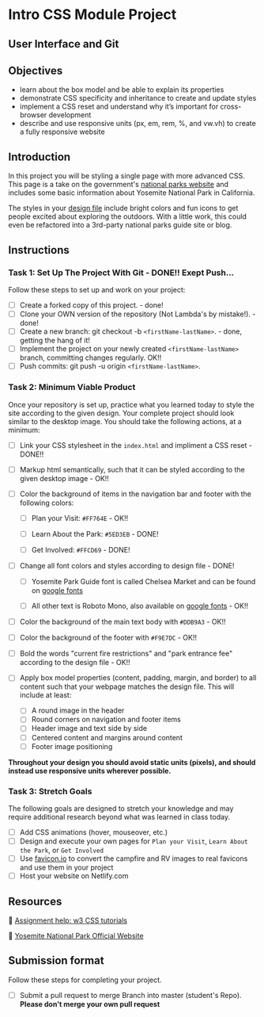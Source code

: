 # Intro CSS Module Project

## User Interface and Git

## Objectives

- learn about the box model and be able to explain its properties
- demonstrate CSS specificity and inheritance to create and update styles
- implement a CSS reset and understand why it’s important for cross-browser development
- describe and use responsive units (px, em, rem, %, and vw.vh) to create a fully responsive website

## Introduction

In this project you will be styling a single page with more advanced CSS. This page is a take on the government's [national parks website](https://www.nps.gov/yose/index.htm) and includes some basic information about Yosemite National Park in California.

The styles in your [design file](/design/desktop.jpg) include bright colors and fun icons to get people excited about exploring the outdoors. With a little work, this could even be refactored into a 3rd-party national parks guide site or blog.

## Instructions

### Task 1: Set Up The Project With Git - DONE!! Exept Push...

Follow these steps to set up and work on your project:

- [ ] Create a forked copy of this project. - done!
- [ ] Clone your OWN version of the repository (Not Lambda's by mistake!). - done!
- [ ] Create a new branch: git checkout -b `<firstName-lastName>`. - done, getting the hang of it!
- [ ] Implement the project on your newly created `<firstName-lastName>` branch, committing changes regularly. OK!!
- [ ] Push commits: git push -u origin `<firstName-lastName>`.

### Task 2: Minimum Viable Product

Once your repository is set up, practice what you learned today to style the site according to the given design. Your complete project should look similar to the desktop image. You should take the following actions, at a minimum:

- [ ] Link your CSS stylesheet in the `index.html` and impliment a CSS reset - DONE!!
- [ ] Markup html semantically, such that it can be styled according to the given desktop image - OK!!
- [ ] Color the background of items in the navigation bar and footer with the following colors:
  - [ ] Plan your Visit: `#FF764E` - OK!!
  - [ ] Learn About the Park: `#5ED3EB` - DONE!
  - [ ] Get Involved: `#FFCD69` - DONE!


- [ ] Change all font colors and styles according to design file - DONE!
  - [ ] Yosemite Park Guide font is called Chelsea Market and can be found on [google fonts](https://fonts.google.com/specimen/Chelsea+Market)
  - [ ] All other text is Roboto Mono, also available on [google fonts](https://fonts.google.com/specimen/Roboto+Mono) - OK!!


- [ ] Color the background of the main text body with `#DDB9A3` - OK!!
- [ ] Color the background of the footer with `#F9E7DC` - OK!!
- [ ] Bold the words "current fire restrictions" and "park entrance fee" according to the design file - OK!!


- [ ] Apply box model properties (content, padding, margin, and border) to all content such that your webpage matches the design file. This will include at least:
  - [ ] A round image in the header
  - [ ] Round corners on navigation and footer items
  - [ ] Header image and text side by side
  - [ ] Centered content and margins around content
  - [ ] Footer image positioning

**Throughout your design you should avoid static units (pixels), and should instead use responsive units wherever possible.**


### Task 3: Stretch Goals

The following goals are designed to stretch your knowledge and may require additional research beyond what was learned in class today.

- [ ] Add CSS animations (hover, mouseover, etc.)
- [ ] Design and execute your own pages for `Plan your Visit`, `Learn About the Park`, or `Get Involved`
- [ ] Use [favicon.io](https://favicon.io/favicon-converter/) to convert the campfire and RV images to real favicons and use them in your project
- [ ] Host your website on Netlify.com

## Resources

👋 [Assignment help: w3 CSS tutorials](https://www.w3schools.com/css/)

👀 [Yosemite National Park Official Website](https://www.nps.gov/yose/index.htm)

## Submission format

Follow these steps for completing your project.

- [ ] Submit a pull request to merge <firstName-lastName> Branch into master (student's  Repo). **Please don't merge your own pull request**

